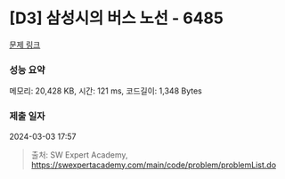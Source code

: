 # [D3] 삼성시의 버스 노선 - 6485 

[문제 링크](https://swexpertacademy.com/main/code/problem/problemDetail.do?contestProbId=AWczm7QaACgDFAWn) 

### 성능 요약

메모리: 20,428 KB, 시간: 121 ms, 코드길이: 1,348 Bytes

### 제출 일자

2024-03-03 17:57



> 출처: SW Expert Academy, https://swexpertacademy.com/main/code/problem/problemList.do